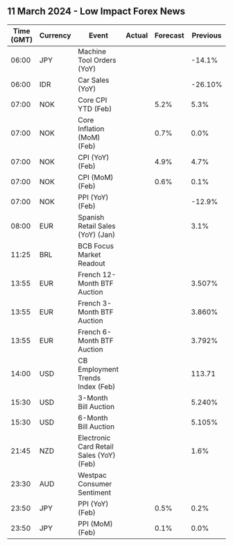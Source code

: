## 11 March 2024 - Low Impact Forex News

| Time (GMT) | Currency | Event | Actual | Forecast | Previous |
|------|----------|-------|--------|----------|----------|
| 06:00 | JPY | Machine Tool Orders (YoY) |  |  | -14.1% |
| 06:00 | IDR | Car Sales (YoY) |  |  | -26.10% |
| 07:00 | NOK | Core CPI YTD (Feb) |  | 5.2% | 5.3% |
| 07:00 | NOK | Core Inflation (MoM) (Feb) |  | 0.7% | 0.0% |
| 07:00 | NOK | CPI (YoY) (Feb) |  | 4.9% | 4.7% |
| 07:00 | NOK | CPI (MoM) (Feb) |  | 0.6% | 0.1% |
| 07:00 | NOK | PPI (YoY) (Feb) |  |  | -12.9% |
| 08:00 | EUR | Spanish Retail Sales (YoY) (Jan) |  |  | 3.1% |
| 11:25 | BRL | BCB Focus Market Readout |  |  |  |
| 13:55 | EUR | French 12-Month BTF Auction |  |  | 3.507% |
| 13:55 | EUR | French 3-Month BTF Auction |  |  | 3.860% |
| 13:55 | EUR | French 6-Month BTF Auction |  |  | 3.792% |
| 14:00 | USD | CB Employment Trends Index (Feb) |  |  | 113.71 |
| 15:30 | USD | 3-Month Bill Auction |  |  | 5.240% |
| 15:30 | USD | 6-Month Bill Auction |  |  | 5.105% |
| 21:45 | NZD | Electronic Card Retail Sales (YoY) (Feb) |  |  | 1.6% |
| 23:30 | AUD | Westpac Consumer Sentiment |  |  |  |
| 23:50 | JPY | PPI (YoY) (Feb) |  | 0.5% | 0.2% |
| 23:50 | JPY | PPI (MoM) (Feb) |  | 0.1% | 0.0% |
